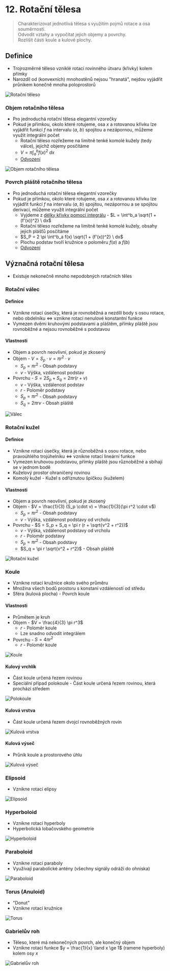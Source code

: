# 12. Rotační tělesa

> Charakterizovat jednotlivá tělesa s využitím pojmů rotace a osa souměrnosti. \
> Odvodit vztahy a vypočítat jejich objemy a povrchy. \
> Rozlišit části koule a kulové plochy.

## Definice

- Trojrozměrné těleso vzniklé rotací rovinného útvaru (křivky) kolem přímky
- Narozdíl od (konvexních) mnohostěnů nejsou "hranatá", nejdou vyjádřit průnikem konečně mnoha poloprostorů

![Rotační těleso](./rotacni_teleso.png)

### Objem rotačního tělesa

- Pro jednoduchá rotační tělesa elegantní vzorečky
- Pokud je přímkou, okolo které rotujeme, osa $x$ a rotovanou křivku lze vyjádřit funkcí $f$ na intervalu $\langle a, \ b \rangle$ spojitou a nezápornou, můžeme využít integrální počet
  - Rotační těleso rozřežeme na limitně tenké komolé kužely (tedy válce), jejichž objemy posčítáme
  - $V = \pi \int^b_a f (x) ^2 \ dx$
  - [Odvození](http://mdg.vsb.cz/portal/m2/kapitoly/kapitola_3_3.pdf)

![Objem rotačního tělesa](./objem_rotacniho_telesa.png)

### Povrch pláště rotačního tělesa

- Pro jednoduchá rotační tělesa elegantní vzorečky
- Pokud je přímkou, okolo které rotujeme, osa $x$ a rotovanou křivku lze vyjádřit funkcí $f$ na intervalu $\langle a, \ b \rangle$ spojitou, nezápornou a se spojitou derivací, můžeme využít integrální počet
  - Vyjdeme z [délky křivky pomocí integrálu](../24/_.md#d%C3%A9lka-k%C5%99ivky-pomoc%C3%AD-integr%C3%A1lu) - $L = \int^b_a \sqrt{1 + (f'(x))^2} \ dx$
  - Rotační těleso rozřežeme na limitně tenké komolé kužely, obsahy jejich plášťů posčítáme
  - $S_P = 2 \pi \int^b_a f(x) \sqrt{1 + (f'(x))^2} \ dx$
  - Plochu podstav tvoří kružnice o poloměru $f(a)$ a $f(b)$
  - [Odvození](http://mdg.vsb.cz/portal/m2/kapitoly/kapitola_3_4.pdf)

## Význačná rotační tělesa

- Existuje nekonečně mnoho nepodobných rotačních těles

### Rotační válec

#### Definice

- Vznikne rotací úsečky, která je rovnoběžná a nezdílí body s osou rotace, nebo obdelníku $\iff$ vznikne rotací nenulové konstantní funkce
- Vymezen dvěmi kruhovými podstavami a pláštěm, přímky pláště jsou rovnoběžné a nejsou rovnoběžné s podstavou

#### Vlastnosti

- Objem a povrch neovlivní, pokud je zkosený
- Objem - $V = S_p \cdot v = \pi r^2 \cdot v$
  - $S_p = \pi r^2$ - Obsah podstavy
  - $v$ - Výška, vzdálenost podstav
- Povrchu - $S = 2 S_p + S_q = 2 \pi r (r + v)$
  - $v$ - Výška, vzdálenost podstav
  - $r$ - Poloměr podstavy
  - $S_p = \pi r^2$ - Obsah podstavy
  - $S_q = 2 \pi r v$ - Obsah pláště

![Válec](./valec.png)

### Rotační kužel

#### Definice

- Vznikne rotací úsečky, která je různoběžná s osou rotace, nebo pravoúhlého trojúhelníku $\iff$ vznikne rotací lineární funkce
- Vymezen kruhovou podstavou, přímky pláště jsou různoběžné a sbíhají se v jednom bodě
- Kuželový prostor ohraničený rovinou
- Komolý kužel - Kužel s odříznutou špičkou (kuželem)

#### Vlastnosti

- Objem a povrch neovlivní, pokud je zkosený
- Objem - $V = \frac{1}{3} (S_p \cdot v) = \frac{1}{3}(\pi r^2 \cdot v$)
  - $S_p = \pi r^2$ - Obsah podstavy
  - $v$ - Výška, vzdálenost podstavy od vrcholu
- Povrchu - $S = S_p + S_q =  \pi r (r + \sqrt{v^2 + r^2})$
  - $v$ - Výška, vzdálenost podstavy od vrcholu
  - $r$ - Poloměr podstavy
  - $S_p = \pi r^2$ - Obsah podstavy
  - $S_q = \pi r \sqrt{v^2 + r^2}$ - Obsah pláště

![Rotační kužel](./rotacni_kuzel.png)

### Koule

- Vznikne rotací kružnice okolo svého průměru
- Množina všech bodů prostoru s konstaní vzdáleností od středu
- Sféra (kulová plocha) - Povrch koule

#### Vlastnosti

- Průmětem je kruh
- Objem - $V = \frac{4}{3} \pi r^3$
  - $r$ - Poloměr koule
  - Lze snadno odvodit integrálem
- Povrchu - $S = 4 \pi r^2$
  - $r$ - Poloměr koule

![Koule](./koule.png)

#### Kulový vrchlík

- Část koule určená řezem rovinou
- Speciální případ polokoule - Část koule určená řezem rovinou, která prochází středem

![Polokoule](./polokoule.png)

#### Kulová vrstva

- Část koule určená řezem dvojcí rovnoběžných rovin

![Kulová vrstva](./kulova_vrstva.png)

#### Kulová výseč

- Průnik koule a prostorového úhlu

![Kulová výseč](./kulova_vysec.png)

### Elipsoid

- Vznikne rotací elipsy

![Elipsoid](./elipsoid.png)

### Hyperboloid

- Vznikne rotací hyperboly
- Hyperbolická lobačovského geometrie

![Hyperboloid](./hyperboloid.png)

### Paraboloid

- Vznikne rotací paraboly
- Využívají parabolické antény (všechny signály odráží do ohniska)

![Paraboloid](./paraboloid.png)

### Torus (Anuloid)

- "Donut"
- Vznikne rotací kružnice

![Torus](./torus.png)

### Gabrielův roh

- Těleso, které má nekonečných povrch, ale konečný objem
- Vznikne rotací funkce $y = \frac{1}{x} \land x \ge 1$ (ramene hyperboly) kolem osy $x$

![Gabrielův roh](./grabrieluv_roh.png)
